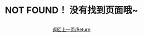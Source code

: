 


<h1 style="width: 100%; text-align: center;">NOT FOUND！ 没有找到页面哦~</h1>
<div style="text-align:center;padding:1em;">
    <a href="#" style="padding:1em;" onClick="javascript :history.back(-1);">返回上一页/Return</a>
</div>
